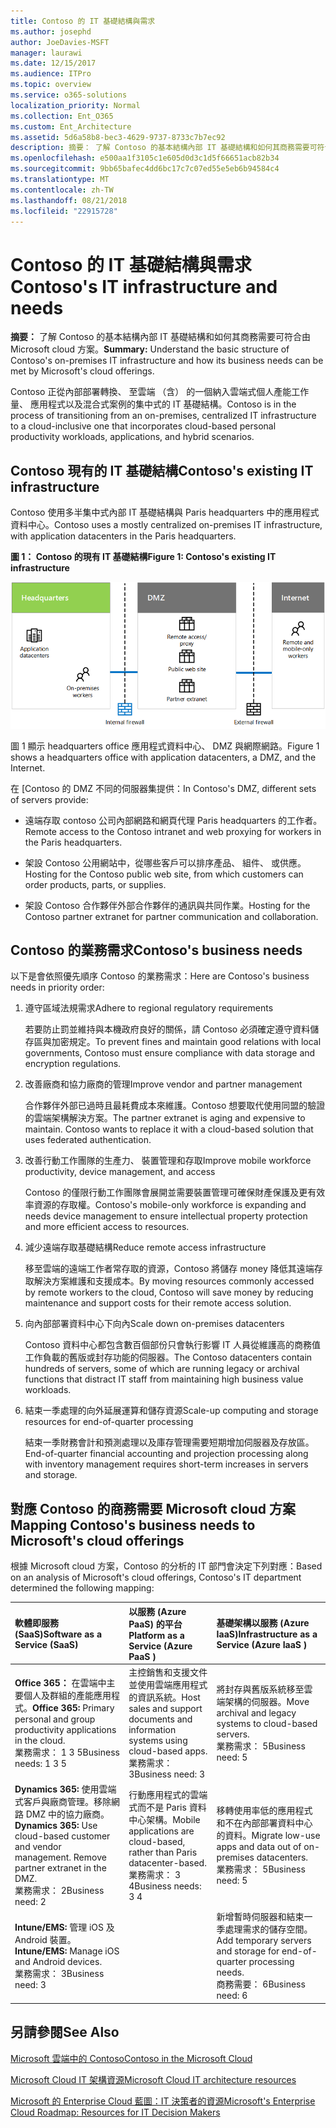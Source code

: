 ```yaml
---
title: Contoso 的 IT 基礎結構與需求
ms.author: josephd
author: JoeDavies-MSFT
manager: laurawi
ms.date: 12/15/2017
ms.audience: ITPro
ms.topic: overview
ms.service: o365-solutions
localization_priority: Normal
ms.collection: Ent_O365
ms.custom: Ent_Architecture
ms.assetid: 5d6a58b8-bec3-4629-9737-8733c7b7ec92
description: 摘要： 了解 Contoso 的基本結構內部 IT 基礎結構和如何其商務需要可符合由 Microsoft cloud 方案。
ms.openlocfilehash: e500aa1f3105c1e605d0d3c1d5f66651acb82b34
ms.sourcegitcommit: 9bb65bafec4dd6bc17c7c07ed55e5eb6b94584c4
ms.translationtype: MT
ms.contentlocale: zh-TW
ms.lasthandoff: 08/21/2018
ms.locfileid: "22915728"
---
```

# <a name="contosos-it-infrastructure-and-needs"></a><span data-ttu-id="986c3-103">Contoso 的 IT 基礎結構與需求</span><span class="sxs-lookup"><span data-stu-id="986c3-103">Contoso's IT infrastructure and needs</span></span>

 <span data-ttu-id="986c3-104">**摘要：** 了解 Contoso 的基本結構內部 IT 基礎結構和如何其商務需要可符合由 Microsoft cloud 方案。</span><span class="sxs-lookup"><span data-stu-id="986c3-104">**Summary:** Understand the basic structure of Contoso's on-premises IT infrastructure and how its business needs can be met by Microsoft's cloud offerings.</span></span>
  
<span data-ttu-id="986c3-105">Contoso 正從內部部署轉換、 至雲端 （含） 的一個納入雲端式個人產能工作量、 應用程式以及混合式案例的集中式的 IT 基礎結構。</span><span class="sxs-lookup"><span data-stu-id="986c3-105">Contoso is in the process of transitioning from an on-premises, centralized IT infrastructure to a cloud-inclusive one that incorporates cloud-based personal productivity workloads, applications, and hybrid scenarios.</span></span>
  
## <a name="contosos-existing-it-infrastructure"></a><span data-ttu-id="986c3-106">Contoso 現有的 IT 基礎結構</span><span class="sxs-lookup"><span data-stu-id="986c3-106">Contoso's existing IT infrastructure</span></span>

<span data-ttu-id="986c3-107">Contoso 使用多半集中式內部 IT 基礎結構與 Paris headquarters 中的應用程式資料中心。</span><span class="sxs-lookup"><span data-stu-id="986c3-107">Contoso uses a mostly centralized on-premises IT infrastructure, with application datacenters in the Paris headquarters.</span></span>
  
<span data-ttu-id="986c3-108">**圖 1： Contoso 的現有 IT 基礎結構**</span><span class="sxs-lookup"><span data-stu-id="986c3-108">**Figure 1: Contoso's existing IT infrastructure**</span></span>

![Contoso 現有的 IT 基礎結構](media/Contoso-Poster/Existing-IT.png)
  
<span data-ttu-id="986c3-110">圖 1 顯示 headquarters office 應用程式資料中心、 DMZ 與網際網路。</span><span class="sxs-lookup"><span data-stu-id="986c3-110">Figure 1 shows a headquarters office with application datacenters, a DMZ, and the Internet.</span></span>
  
<span data-ttu-id="986c3-111">在 [Contoso 的 DMZ 不同的伺服器集提供：</span><span class="sxs-lookup"><span data-stu-id="986c3-111">In Contoso's DMZ, different sets of servers provide:</span></span>
  
- <span data-ttu-id="986c3-112">遠端存取 contoso 公司內部網路和網頁代理 Paris headquarters 的工作者。</span><span class="sxs-lookup"><span data-stu-id="986c3-112">Remote access to the Contoso intranet and web proxying for workers in the Paris headquarters.</span></span>
    
- <span data-ttu-id="986c3-113">架設 Contoso 公用網站中，從哪些客戶可以排序產品、 組件、 或供應。</span><span class="sxs-lookup"><span data-stu-id="986c3-113">Hosting for the Contoso public web site, from which customers can order products, parts, or supplies.</span></span>
    
- <span data-ttu-id="986c3-114">架設 Contoso 合作夥伴外部合作夥伴的通訊與共同作業。</span><span class="sxs-lookup"><span data-stu-id="986c3-114">Hosting for the Contoso partner extranet for partner communication and collaboration.</span></span>
    
## <a name="contosos-business-needs"></a><span data-ttu-id="986c3-115">Contoso 的業務需求</span><span class="sxs-lookup"><span data-stu-id="986c3-115">Contoso's business needs</span></span>

<span data-ttu-id="986c3-116">以下是會依照優先順序 Contoso 的業務需求：</span><span class="sxs-lookup"><span data-stu-id="986c3-116">Here are Contoso's business needs in priority order:</span></span>
  
1. <span data-ttu-id="986c3-117">遵守區域法規需求</span><span class="sxs-lookup"><span data-stu-id="986c3-117">Adhere to regional regulatory requirements</span></span>
    
    <span data-ttu-id="986c3-118">若要防止罰並維持與本機政府良好的關係，請 Contoso 必須確定遵守資料儲存區與加密規定。</span><span class="sxs-lookup"><span data-stu-id="986c3-118">To prevent fines and maintain good relations with local governments, Contoso must ensure compliance with data storage and encryption regulations.</span></span>
    
2. <span data-ttu-id="986c3-119">改善廠商和協力廠商的管理</span><span class="sxs-lookup"><span data-stu-id="986c3-119">Improve vendor and partner management</span></span>
    
    <span data-ttu-id="986c3-p101">合作夥伴外部已過時且最耗費成本來維護。Contoso 想要取代使用同盟的驗證的雲端架構解決方案。</span><span class="sxs-lookup"><span data-stu-id="986c3-p101">The partner extranet is aging and expensive to maintain. Contoso wants to replace it with a cloud-based solution that uses federated authentication.</span></span>
    
3. <span data-ttu-id="986c3-122">改善行動工作團隊的生產力、 裝置管理和存取</span><span class="sxs-lookup"><span data-stu-id="986c3-122">Improve mobile workforce productivity, device management, and access</span></span>
    
    <span data-ttu-id="986c3-123">Contoso 的僅限行動工作團隊會展開並需要裝置管理可確保財產保護及更有效率資源的存取權。</span><span class="sxs-lookup"><span data-stu-id="986c3-123">Contoso's mobile-only workforce is expanding and needs device management to ensure intellectual property protection and more efficient access to resources.</span></span>
    
4. <span data-ttu-id="986c3-124">減少遠端存取基礎結構</span><span class="sxs-lookup"><span data-stu-id="986c3-124">Reduce remote access infrastructure</span></span>
    
    <span data-ttu-id="986c3-125">移至雲端的遠端工作者常存取的資源，Contoso 將儲存 money 降低其遠端存取解決方案維護和支援成本。</span><span class="sxs-lookup"><span data-stu-id="986c3-125">By moving resources commonly accessed by remote workers to the cloud, Contoso will save money by reducing maintenance and support costs for their remote access solution.</span></span>
    
5. <span data-ttu-id="986c3-126">向內部部署資料中心下向內</span><span class="sxs-lookup"><span data-stu-id="986c3-126">Scale down on-premises datacenters</span></span>
    
    <span data-ttu-id="986c3-127">Contoso 資料中心都包含數百個部份只會執行影響 IT 人員從維護高的商務值工作負載的舊版或封存功能的伺服器。</span><span class="sxs-lookup"><span data-stu-id="986c3-127">The Contoso datacenters contain hundreds of servers, some of which are running legacy or archival functions that distract IT staff from maintaining high business value workloads.</span></span>
    
6. <span data-ttu-id="986c3-128">結束一季處理的向外延展運算和儲存資源</span><span class="sxs-lookup"><span data-stu-id="986c3-128">Scale-up computing and storage resources for end-of-quarter processing</span></span>
    
    <span data-ttu-id="986c3-129">結束一季財務會計和預測處理以及庫存管理需要短期增加伺服器及存放區。</span><span class="sxs-lookup"><span data-stu-id="986c3-129">End-of-quarter financial accounting and projection processing along with inventory management requires short-term increases in servers and storage.</span></span>
    
## <a name="mapping-contosos-business-needs-to-microsofts-cloud-offerings"></a><span data-ttu-id="986c3-130">對應 Contoso 的商務需要 Microsoft cloud 方案</span><span class="sxs-lookup"><span data-stu-id="986c3-130">Mapping Contoso's business needs to Microsoft's cloud offerings</span></span>

<span data-ttu-id="986c3-131">根據 Microsoft cloud 方案，Contoso 的分析的 IT 部門會決定下列對應：</span><span class="sxs-lookup"><span data-stu-id="986c3-131">Based on an analysis of Microsoft's cloud offerings, Contoso's IT department determined the following mapping:</span></span>
  
|<span data-ttu-id="986c3-132">**軟體即服務 (SaaS)**</span><span class="sxs-lookup"><span data-stu-id="986c3-132">**Software as a Service (SaaS)**</span></span>|<span data-ttu-id="986c3-133">**以服務 (Azure PaaS) 的平台**</span><span class="sxs-lookup"><span data-stu-id="986c3-133">**Platform as a Service (Azure PaaS )**</span></span>|<span data-ttu-id="986c3-134">**基礎架構以服務 (Azure IaaS)**</span><span class="sxs-lookup"><span data-stu-id="986c3-134">**Infrastructure as a Service (Azure IaaS )**</span></span>|
|:-----|:-----|:-----|
|<span data-ttu-id="986c3-135">**Office 365：** 在雲端中主要個人及群組的產能應用程式。</span><span class="sxs-lookup"><span data-stu-id="986c3-135">**Office 365:** Primary personal and group productivity applications in the cloud.</span></span> <br/> <span data-ttu-id="986c3-136">業務需求： 1 3 5</span><span class="sxs-lookup"><span data-stu-id="986c3-136">Business needs: 1 3 5</span></span>  <br/> |<span data-ttu-id="986c3-137">主控銷售和支援文件並使用雲端應用程式的資訊系統。</span><span class="sxs-lookup"><span data-stu-id="986c3-137">Host sales and support documents and information systems using cloud-based apps.</span></span>  <br/> <span data-ttu-id="986c3-138">業務需求： 3</span><span class="sxs-lookup"><span data-stu-id="986c3-138">Business need: 3</span></span>  <br/> |<span data-ttu-id="986c3-139">將封存與舊版系統移至雲端架構的伺服器。</span><span class="sxs-lookup"><span data-stu-id="986c3-139">Move archival and legacy systems to cloud-based servers.</span></span>  <br/> <span data-ttu-id="986c3-140">業務需求： 5</span><span class="sxs-lookup"><span data-stu-id="986c3-140">Business need: 5</span></span>  <br/> |
|<span data-ttu-id="986c3-p102">**Dynamics 365:** 使用雲端式客戶與廠商管理。移除網路 DMZ 中的協力廠商。</span><span class="sxs-lookup"><span data-stu-id="986c3-p102">**Dynamics 365:** Use cloud-based customer and vendor management. Remove partner extranet in the DMZ. </span></span><br/> <span data-ttu-id="986c3-143">業務需求： 2</span><span class="sxs-lookup"><span data-stu-id="986c3-143">Business need: 2</span></span>  <br/> |<span data-ttu-id="986c3-144">行動應用程式的雲端式而不是 Paris 資料中心架構。</span><span class="sxs-lookup"><span data-stu-id="986c3-144">Mobile applications are cloud-based, rather than Paris datacenter-based.</span></span>  <br/> <span data-ttu-id="986c3-145">業務需求： 3 4</span><span class="sxs-lookup"><span data-stu-id="986c3-145">Business needs: 3 4</span></span>  <br/> |<span data-ttu-id="986c3-146">移轉使用率低的應用程式和不在內部部署資料中心的資料。</span><span class="sxs-lookup"><span data-stu-id="986c3-146">Migrate low-use apps and data out of on-premises datacenters.</span></span>  <br/> <span data-ttu-id="986c3-147">業務需求： 5</span><span class="sxs-lookup"><span data-stu-id="986c3-147">Business need: 5</span></span>  <br/> |
|<span data-ttu-id="986c3-148">**Intune/EMS:** 管理 iOS 及 Android 裝置。</span><span class="sxs-lookup"><span data-stu-id="986c3-148">**Intune/EMS:** Manage iOS and Android devices.</span></span> <br/> <span data-ttu-id="986c3-149">業務需求： 3</span><span class="sxs-lookup"><span data-stu-id="986c3-149">Business need: 3</span></span>  <br/> ||<span data-ttu-id="986c3-150">新增暫時伺服器和結束一季處理需求的儲存空間。</span><span class="sxs-lookup"><span data-stu-id="986c3-150">Add temporary servers and storage for end-of-quarter processing needs.</span></span>  <br/> <span data-ttu-id="986c3-151">商務需要： 6</span><span class="sxs-lookup"><span data-stu-id="986c3-151">Business need: 6</span></span>  <br/> |
   
## <a name="see-also"></a><span data-ttu-id="986c3-152">另請參閱</span><span class="sxs-lookup"><span data-stu-id="986c3-152">See Also</span></span>

[<span data-ttu-id="986c3-153">Microsoft 雲端中的 Contoso</span><span class="sxs-lookup"><span data-stu-id="986c3-153">Contoso in the Microsoft Cloud</span></span>](contoso-in-the-microsoft-cloud.md)
  
[<span data-ttu-id="986c3-154">Microsoft Cloud IT 架構資源</span><span class="sxs-lookup"><span data-stu-id="986c3-154">Microsoft Cloud IT architecture resources</span></span>](microsoft-cloud-it-architecture-resources.md)

[<span data-ttu-id="986c3-155">Microsoft 的 Enterprise Cloud 藍圖：IT 決策者的資源</span><span class="sxs-lookup"><span data-stu-id="986c3-155">Microsoft's Enterprise Cloud Roadmap: Resources for IT Decision Makers</span></span>](https://sway.com/FJ2xsyWtkJc2taRD)


